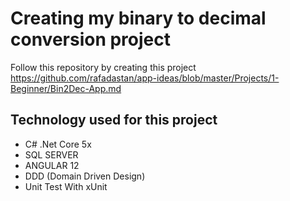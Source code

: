 # Creating my binary to decimal conversion project

Follow this repository by creating this project 
https://github.com/rafadastan/app-ideas/blob/master/Projects/1-Beginner/Bin2Dec-App.md


## Technology used for this project

- C# .Net Core 5x
- SQL SERVER
- ANGULAR 12
- DDD (Domain Driven Design)
- Unit Test With xUnit
